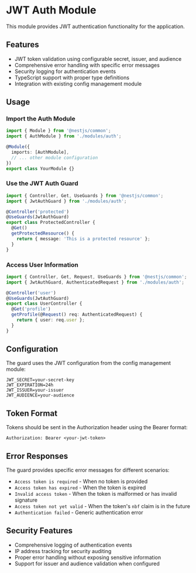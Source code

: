 # JWT Auth Module

This module provides JWT authentication functionality for the application.

## Features

- JWT token validation using configurable secret, issuer, and audience
- Comprehensive error handling with specific error messages
- Security logging for authentication events
- TypeScript support with proper type definitions
- Integration with existing config management module

## Usage

### Import the Auth Module

```typescript
import { Module } from '@nestjs/common';
import { AuthModule } from './modules/auth';

@Module({
  imports: [AuthModule],
  // ... other module configuration
})
export class YourModule {}
```

### Use the JWT Auth Guard

```typescript
import { Controller, Get, UseGuards } from '@nestjs/common';
import { JwtAuthGuard } from './modules/auth';

@Controller('protected')
@UseGuards(JwtAuthGuard)
export class ProtectedController {
  @Get()
  getProtectedResource() {
    return { message: 'This is a protected resource' };
  }
}
```

### Access User Information

```typescript
import { Controller, Get, Request, UseGuards } from '@nestjs/common';
import { JwtAuthGuard, AuthenticatedRequest } from './modules/auth';

@Controller('user')
@UseGuards(JwtAuthGuard)
export class UserController {
  @Get('profile')
  getProfile(@Request() req: AuthenticatedRequest) {
    return { user: req.user };
  }
}
```

## Configuration

The guard uses the JWT configuration from the config management module:

```env
JWT_SECRET=your-secret-key
JWT_EXPIRATION=24h
JWT_ISSUER=your-issuer
JWT_AUDIENCE=your-audience
```

## Token Format

Tokens should be sent in the Authorization header using the Bearer format:

```
Authorization: Bearer <your-jwt-token>
```

## Error Responses

The guard provides specific error messages for different scenarios:

- `Access token is required` - When no token is provided
- `Access token has expired` - When the token is expired
- `Invalid access token` - When the token is malformed or has invalid signature
- `Access token not yet valid` - When the token's `nbf` claim is in the future
- `Authentication failed` - Generic authentication error

## Security Features

- Comprehensive logging of authentication events
- IP address tracking for security auditing
- Proper error handling without exposing sensitive information
- Support for issuer and audience validation when configured